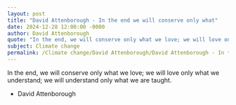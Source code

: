 ```yaml
---
layout: post
title: "David Attenborough - In the end we will conserve only what"
date: 2024-12-28 12:00:00 -0000
author: David Attenborough
quote: "In the end, we will conserve only what we love; we will love only what we understand; we will understand only what we are taught."
subject: Climate change
permalink: /Climate change/David Attenborough/David Attenborough - In the end we will conserve only what
---
```


In the end, we will conserve only what we love; we will love only what we understand; we will understand only what we are taught.

- David Attenborough

